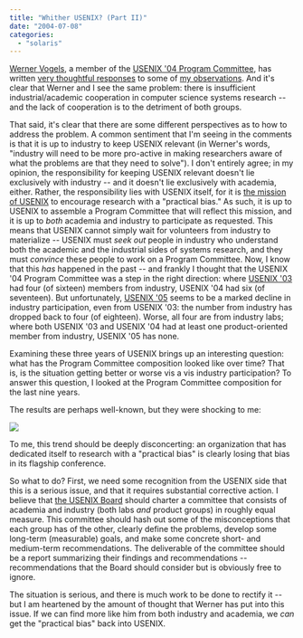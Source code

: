 ```yaml
---
title: "Whither USENIX? (Part II)"
date: "2004-07-08"
categories: 
  - "solaris"
---
```


[Werner Vogels](http://www.cs.cornell.edu/vogels/default.htm), a member of the [USENIX '04 Program Committee](http://www.usenix.org/events/usenix04/organizers.html), has written [very thoughtful responses](http://www.allthingsdistributed.com/historical/archives/000482.html) to some of [my observations](http://dtrace.org/blogs/bmc/2004/07/06/whither-usenix/). And it's clear that Werner and I see the same problem: there is insufficient industrial/academic cooperation in computer science systems research -- and the lack of cooperation is to the detriment of both groups.

That said, it's clear that there are some different perspectives as to how to address the problem. A common sentiment that I'm seeing in the comments is that it is up to industry to keep USENIX relevant (in Werner's words, "industry will need to be more pro-active in making researchers aware of what the problems are that they need to solve"). I don't entirely agree; in my opinion, the responsibility for keeping USENIX relevant doesn't lie exclusively with industry -- and it doesn't lie exclusively with academia, either. Rather, the responsibility lies with USENIX itself, for it is [the mission of USENIX](http://www.usenix.org/about/) to encourage research with a "practical bias." As such, it is up to USENIX to assemble a Program Committee that will reflect this mission, and it is up to _both_ academia and industry to participate as requested. This means that USENIX cannot simply wait for volunteers from industry to materialize -- USENIX must _seek out_ people in industry who understand both the academic and the industrial sides of systems research, and they must _convince_ these people to work on a Program Committee. Now, I know that this _has_ happened in the past -- and frankly I thought that the USENIX '04 Program Committee was a step in the right direction: where [USENIX '03](http://www.usenix.org/events/usenix03/) had four (of sixteen) members from industry, USENIX '04 had six (of seventeen). But unfortunately, [USENIX '05](http://www.usenix.org/events/usenix05/cfp/organizers.html) seems to be a marked decline in industry participation, even from USENIX '03: the number from industry has dropped back to four (of eighteen). Worse, all four are from industry labs; where both USENIX '03 and USENIX '04 had at least one product-oriented member from industry, USENIX '05 has none.

Examining these three years of USENIX brings up an interesting question: what has the Program Committee composition looked like over time? That is, is the situation getting better or worse vis a vis industry participation? To answer this question, I looked at the Program Committee composition for the last nine years.

The results are perhaps well-known, but they were shocking to me:

![](http://dtrace.org/resources/bmc/hist.png)

To me, this trend should be deeply disconcerting: an organization that has dedicated itself to research with a "practical bias" is clearly losing that bias in its flagship conference.

So what to do? First, we need some recognition from the USENIX side that this is a serious issue, and that it requires substantial corrective action. I believe that [the USENIX Board](http://www.usenix.org/about/board.html) should charter a committee that consists of academia and industry (both labs _and_ product groups) in roughly equal measure. This committee should hash out some of the misconceptions that each group has of the other, clearly define the problems, develop some long-term (measurable) goals, and make some concrete short- and medium-term recommendations. The deliverable of the committee should be a report summarizing their findings and recommendations -- recommendations that the Board should consider but is obviously free to ignore.

The situation is serious, and there is much work to be done to rectify it -- but I am heartened by the amount of thought that Werner has put into this issue. If we can find more like him from both industry and academia, we _can_ get the "practical bias" back into USENIX.
